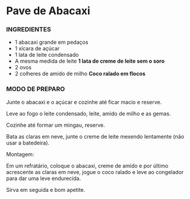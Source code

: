 # Pave de Abacaxi #

### INGREDIENTES ###

- 1 abacaxi grande em pedaços
- 1 xícara de açúcar
- 1 lata de leite condensado
- A mesma medida de leite
**1 lata de creme de leite sem o soro**
- 2 ovos
- 2 colheres de amido de milho
**Coco ralado em flocos**

### MODO DE PREPARO ###
Junte o abacaxi e o açúcar e cozinhe até ficar macio e reserve.

Leve ao fogo o leite condensado, leite, amido de milho e as gemas.

Cozinhe até formar um mingau, reserve.

Bata as claras em neve, junte o creme de leite mexendo lentamente (não usar a batedeira).

Montagem:

Em um refratário, coloque o abacaxi, creme de amido e por último acrescente as claras em neve, jogue o coco ralado e leve ao congelador para dar uma leve endurecida.

Sirva em seguida e bom apetite.